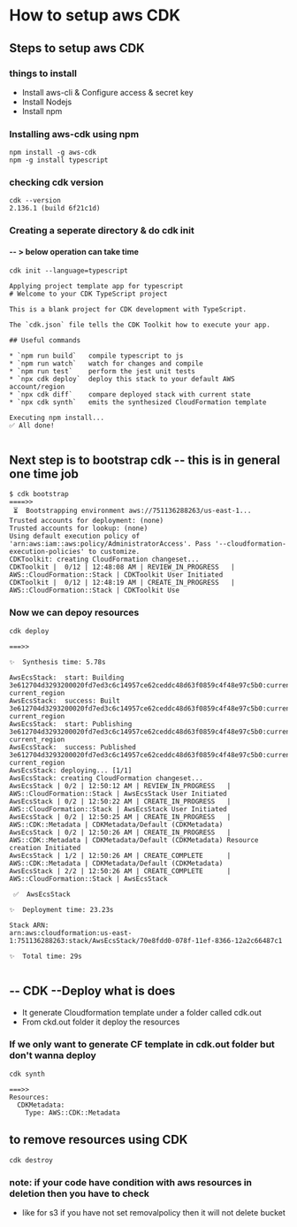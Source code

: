 # How to setup aws CDK

## Steps to setup aws CDK 

### things to install 

- Install aws-cli & Configure access & secret key 
- Install Nodejs
- Install npm 

### Installing aws-cdk using npm 

```
npm install -g aws-cdk 
npm -g install typescript
```

### checking cdk version 

```
cdk --version 
2.136.1 (build 6f21c1d)

```

### Creating a seperate directory & do cdk init 
#### -- > below operation can take time 
```
cdk init --language=typescript

Applying project template app for typescript
# Welcome to your CDK TypeScript project

This is a blank project for CDK development with TypeScript.

The `cdk.json` file tells the CDK Toolkit how to execute your app.      

## Useful commands

* `npm run build`   compile typescript to js
* `npm run watch`   watch for changes and compile
* `npm run test`    perform the jest unit tests
* `npx cdk deploy`  deploy this stack to your default AWS account/region
* `npx cdk diff`    compare deployed stack with current state
* `npx cdk synth`   emits the synthesized CloudFormation template       

Executing npm install...
✅ All done!


```

## Next step is to bootstrap cdk -- this is in general one time job 

```
$ cdk bootstrap 
====>>
 ⏳  Bootstrapping environment aws://751136288263/us-east-1...
Trusted accounts for deployment: (none)
Trusted accounts for lookup: (none)
Using default execution policy of 'arn:aws:iam::aws:policy/AdministratorAccess'. Pass '--cloudformation-execution-policies' to customize.
CDKToolkit: creating CloudFormation changeset...
CDKToolkit |  0/12 | 12:48:08 AM | REVIEW_IN_PROGRESS   | AWS::CloudFormation::Stack | CDKToolkit User Initiated
CDKToolkit |  0/12 | 12:48:19 AM | CREATE_IN_PROGRESS   | AWS::CloudFormation::Stack | CDKToolkit Use
```

### Now we can depoy resources 

```
cdk deploy

===>>

✨  Synthesis time: 5.78s

AwsEcsStack:  start: Building 3e612704d3293200020fd7ed3c6c14957ce62ceddc48d63f0859c4f48e97c5b0:current_account-current_region
AwsEcsStack:  success: Built 3e612704d3293200020fd7ed3c6c14957ce62ceddc48d63f0859c4f48e97c5b0:current_account-current_region   
AwsEcsStack:  start: Publishing 3e612704d3293200020fd7ed3c6c14957ce62ceddc48d63f0859c4f48e97c5b0:current_account-current_region
AwsEcsStack:  success: Published 3e612704d3293200020fd7ed3c6c14957ce62ceddc48d63f0859c4f48e97c5b0:current_account-current_region
AwsEcsStack: deploying... [1/1]
AwsEcsStack: creating CloudFormation changeset...
AwsEcsStack | 0/2 | 12:50:12 AM | REVIEW_IN_PROGRESS   | AWS::CloudFormation::Stack | AwsEcsStack User Initiated
AwsEcsStack | 0/2 | 12:50:22 AM | CREATE_IN_PROGRESS   | AWS::CloudFormation::Stack | AwsEcsStack User Initiated
AwsEcsStack | 0/2 | 12:50:25 AM | CREATE_IN_PROGRESS   | AWS::CDK::Metadata | CDKMetadata/Default (CDKMetadata)
AwsEcsStack | 0/2 | 12:50:26 AM | CREATE_IN_PROGRESS   | AWS::CDK::Metadata | CDKMetadata/Default (CDKMetadata) Resource creation Initiated
AwsEcsStack | 1/2 | 12:50:26 AM | CREATE_COMPLETE      | AWS::CDK::Metadata | CDKMetadata/Default (CDKMetadata)
AwsEcsStack | 2/2 | 12:50:26 AM | CREATE_COMPLETE      | AWS::CloudFormation::Stack | AwsEcsStack

 ✅  AwsEcsStack

✨  Deployment time: 23.23s

Stack ARN:
arn:aws:cloudformation:us-east-1:751136288263:stack/AwsEcsStack/70e8fdd0-078f-11ef-8366-12a2c66487c1

✨  Total time: 29s


```
## -- CDK --Deploy what is does 

- It generate Cloudformation template under a folder called cdk.out 
- From ckd.out folder it deploy the resources 

### If we only want to generate CF template in cdk.out folder but don't wanna deploy

```
cdk synth 

===>>
Resources:
  CDKMetadata:
    Type: AWS::CDK::Metadata
```

## to remove resources using CDK 

```
cdk destroy 
```
### note: if your code have condition with aws resources in deletion then you have to check
- like for s3 if you have not set removalpolicy then it will not delete bucket 
